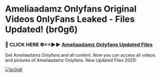 # Ameliaadamz Onlyfans Original Videos 0nlyFans Leaked - Files Updated! (br0g6)

<h3>🔴 CLICK HERE 🌐==►► <a href="https://tinyurl.com/2m67pmp6" rel="nofollow">Ameliaadamz Onlyfans Updated Files</a></h3>

Get Ameliaadamz Onlyfans and all content. Now you can access all videos and pictures of Ameliaadamz Onlyfans. New Updated Files 2025!

[![br0g6](https://i.imgur.com/H4QAA4z.gif)](https://tinyurl.com/2m67pmp6)